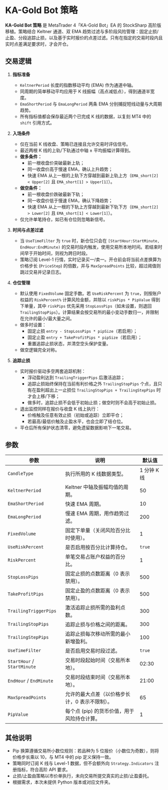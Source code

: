 # KA-Gold Bot 策略

**KA-Gold Bot 策略** 是 MetaTrader 4「KA-Gold Bot」EA 的 StockSharp 高阶版移植。策略结合 Keltner 通道、双 EMA 趋势过滤与多阶段风险管理：固定止损/止盈、分段追踪止损，以及基于实时报价的点差过滤。只有在指定的交易时段内且实时点差满足要求时，才会开仓。

## 交易逻辑

1. **指标准备**
   - `KeltnerPeriod` 长度的指数移动平均 (EMA) 作为通道中轴。
   - 同周期的简单移动平均应用于 K 线振幅（高点减低点），得到通道半宽度。
   - `EmaShortPeriod` 与 `EmaLongPeriod` 两条 EMA 分别捕捉短线动量与大周期趋势。
   - 所有指标值都会保存最近两个已完成 K 线的数据，以复刻 MT4 中的 `shift` 引用方式。

2. **入场条件**
   - 仅在当前 K 线收盘、策略已连接且允许交易时评估信号。
   - 最近两根 K 线的上轨/下轨通过中轴 ± 平均振幅计算得到。
   - **做多条件：**
     - 前一根收盘价突破最新上轨；
     - 同一收盘价高于慢速 EMA，确认上升趋势；
     - 快速 EMA 从上一根的上轨下方穿越到最新上轨上方（`EMA_short[2] < Upper[2]` 且 `EMA_short[1] > Upper[1]`）。
   - **做空条件：**
     - 前一根收盘价跌破最新下轨；
     - 同一收盘价低于慢速 EMA，确认下降趋势；
     - 快速 EMA 从上一根的下轨上方穿越到最新下轨下方（`EMA_short[2] > Lower[2]` 且 `EMA_short[1] < Lower[1]`）。
   - 仅允许单笔持仓，如已有仓位则忽略新信号。

3. **时间与点差过滤**
   - 当 `UseTimeFilter` 为 `true` 时，新仓位只会在 `[StartHour:StartMinute, EndHour:EndMinute)` 的交易时段内触发，使用交易所本地时间。若结束时间早于开始时间，则视为跨日时段。
   - 策略订阅 Level-1 行情，实时记录买一/卖一。开仓前会将当前点差换算为价格步长 (`PriceStep`) 的倍数，并与 `MaxSpreadPoints` 比较，超过阈值则跳过交易并记录日志。

4. **仓位管理**
   - 默认使用 `FixedVolume` 固定手数。若 `UseRiskPercent` 为 `true`，则按账户权益的 `RiskPercent%` 计算风险金额，并除以 `riskPips * PipValue` 得到下单量，其中 `riskPips` 优先采用 `StopLossPips`（如未设置，则退回 `TrailingStopPips`）。计算结果会按交易所的最小变动手数归一，并限制在允许的最小/最大量之间。
   - 做多时设置：
     - 固定止损 `entry - StopLossPips * pipSize`（若启用）；
     - 固定止盈 `entry + TakeProfitPips * pipSize`（若启用）；
     - 重置追踪止损状态，并清空空头保护变量。
   - 做空逻辑完全对称。

5. **追踪止损**
   - 实时报价驱动多空两套追踪机制：
     - 浮动盈利达到 `TrailingTriggerPips` 后激活追踪；
     - 追踪止损始终保持在当前有利价格之外 `TrailingStopPips` 个点，且只有在盈利超出上一止损位 `TrailingStopPips + TrailingStepPips` 时才会上移/下移；
     - 做多时，追踪止损不会低于初始止损；做空时则不会高于初始止损。
   - 退出监控同样在报价与收盘 K 线上执行：
     - 价格触及任意有效止损（初始或追踪）立即平仓；
     - 若最高/最低价触及止盈水平，也会立即了结仓位。
   - 平仓后所有保护状态清零，避免遗留数据影响下一笔交易。

## 参数

| 参数 | 说明 | 默认值 |
|------|------|--------|
| `CandleType` | 执行所用的 K 线数据类型。 | 1 分钟 K 线 |
| `KeltnerPeriod` | Keltner 中轴及振幅均值的周期。 | 50 |
| `EmaShortPeriod` | 快速 EMA 周期。 | 10 |
| `EmaLongPeriod` | 慢速 EMA 周期，用作趋势过滤。 | 200 |
| `FixedVolume` | 固定下单量（关闭风险百分比时使用）。 | 1 |
| `UseRiskPercent` | 是否启用按百分比计算持仓。 | `true` |
| `RiskPercent` | 单笔交易占账户权益的百分比。 | 1 |
| `StopLossPips` | 固定止损的点数距离（0 表示禁用）。 | 500 |
| `TakeProfitPips` | 固定止盈的点数距离（0 表示禁用）。 | 500 |
| `TrailingTriggerPips` | 激活追踪止损所需的盈利点数。 | 300 |
| `TrailingStopPips` | 追踪止损与价格之间的距离。 | 300 |
| `TrailingStepPips` | 追踪止损每次移动所需的最小新增盈利。 | 100 |
| `UseTimeFilter` | 是否启用交易时段过滤。 | `true` |
| `StartHour` / `StartMinute` | 交易时段起始时间（交易所本地）。 | 02:30 |
| `EndHour` / `EndMinute` | 交易时段结束时间（交易所本地）。 | 21:00 |
| `MaxSpreadPoints` | 允许的最大点差（以价格步长计，0 表示不限制）。 | 65 |
| `PipValue` | 每个点 (pip) 的货币价值，用于风险持仓计算。 | 1 |

## 其他说明

- Pip 换算遵循交易所小数位规则：若品种为 5 位报价（小数位为奇数），则将价格步长乘以 10，与 MT4 中的 pip 定义保持一致。
- 策略同时订阅 K 线与 Level-1 数据，但不会额外向 `Strategy.Indicators` 注册指标，符合高阶 API 要求。
- 止损/止盈由策略以市价单执行，未向交易所提交真实的止损/止盈委托。
- 根据需求，本次未提供 Python 版本或对应文件夹。
